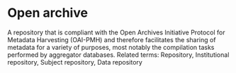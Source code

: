 # Open archive
A repository that is compliant with the Open Archives Initiative Protocol for Metadata Harvesting (OAI-PMH) and therefore facilitates the sharing of metadata for a variety of purposes, most notably the compilation tasks performed by aggregator databases.
Related terms: Repository, Institutional repository, Subject repository, Data repository